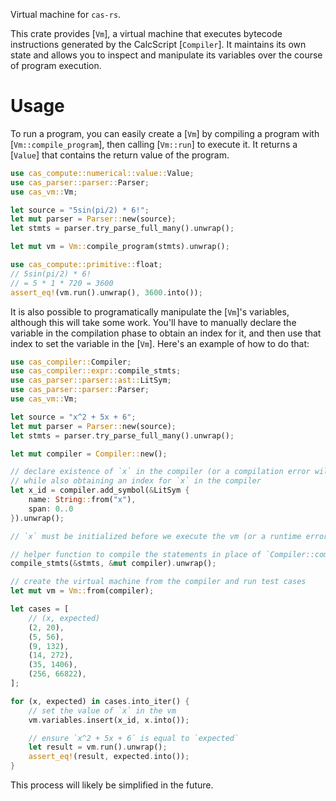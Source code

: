 Virtual machine for `cas-rs`.

This crate provides [`Vm`], a virtual machine that executes bytecode
instructions generated by the CalcScript [`Compiler`]. It maintains its own
state and allows you to inspect and manipulate its variables over the course of
program execution.

# Usage

To run a program, you can easily create a [`Vm`] by compiling a program with
[`Vm::compile_program`], then calling [`Vm::run`] to execute it. It returns a
[`Value`] that contains the return value of the program.

```rust
use cas_compute::numerical::value::Value;
use cas_parser::parser::Parser;
use cas_vm::Vm;

let source = "5sin(pi/2) * 6!";
let mut parser = Parser::new(source);
let stmts = parser.try_parse_full_many().unwrap();

let mut vm = Vm::compile_program(stmts).unwrap();

use cas_compute::primitive::float;
// 5sin(pi/2) * 6!
// = 5 * 1 * 720 = 3600
assert_eq!(vm.run().unwrap(), 3600.into());
```

It is also possible to programatically manipulate the [`Vm`]'s variables,
although this will take some work. You'll have to manually declare the variable
in the compilation phase to obtain an index for it, and then use that index
to set the variable in the [`Vm`]. Here's an example of how to do that:

```rust
use cas_compiler::Compiler;
use cas_compiler::expr::compile_stmts;
use cas_parser::parser::ast::LitSym;
use cas_parser::parser::Parser;
use cas_vm::Vm;

let source = "x^2 + 5x + 6";
let mut parser = Parser::new(source);
let stmts = parser.try_parse_full_many().unwrap();

let mut compiler = Compiler::new();

// declare existence of `x` in the compiler (or a compilation error will occur)
// while also obtaining an index for `x` in the compiler
let x_id = compiler.add_symbol(&LitSym {
    name: String::from("x"),
    span: 0..0
}).unwrap();

// `x` must be initialized before we execute the vm (or a runtime error will occur)!

// helper function to compile the statements in place of `Compiler::compile_program`
compile_stmts(&stmts, &mut compiler).unwrap();

// create the virtual machine from the compiler and run test cases
let mut vm = Vm::from(compiler);

let cases = [
    // (x, expected)
    (2, 20),
    (5, 56),
    (9, 132),
    (14, 272),
    (35, 1406),
    (256, 66822),
];

for (x, expected) in cases.into_iter() {
    // set the value of `x` in the vm
    vm.variables.insert(x_id, x.into());

    // ensure `x^2 + 5x + 6` is equal to `expected`
    let result = vm.run().unwrap();
    assert_eq!(result, expected.into());
}
```

This process will likely be simplified in the future.
